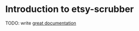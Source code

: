# Introduction to etsy-scrubber

TODO: write [great documentation](http://jacobian.org/writing/what-to-write/)
